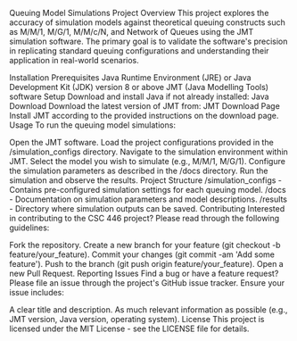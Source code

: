 Queuing Model Simulations
Project Overview
This project explores the accuracy of simulation models against theoretical queuing constructs such as M/M/1, M/G/1, M/M/c/N, and Network of Queues using the JMT simulation software. The primary goal is to validate the software's precision in replicating standard queuing configurations and understanding their application in real-world scenarios.

Installation
Prerequisites
Java Runtime Environment (JRE) or Java Development Kit (JDK) version 8 or above
JMT (Java Modelling Tools) software
Setup
Download and install Java if not already installed: Java Download
Download the latest version of JMT from: JMT Download Page
Install JMT according to the provided instructions on the download page.
Usage
To run the queuing model simulations:

Open the JMT software.
Load the project configurations provided in the /simulation_configs directory.
Navigate to the simulation environment within JMT.
Select the model you wish to simulate (e.g., M/M/1, M/G/1).
Configure the simulation parameters as described in the /docs directory.
Run the simulation and observe the results.
Project Structure
/simulation_configs - Contains pre-configured simulation settings for each queuing model.
/docs - Documentation on simulation parameters and model descriptions.
/results - Directory where simulation outputs can be saved.
Contributing
Interested in contributing to the CSC 446 project? Please read through the following guidelines:

Fork the repository.
Create a new branch for your feature (git checkout -b feature/your_feature).
Commit your changes (git commit -am 'Add some feature').
Push to the branch (git push origin feature/your_feature).
Open a new Pull Request.
Reporting Issues
Find a bug or have a feature request? Please file an issue through the project's GitHub issue tracker. Ensure your issue includes:

A clear title and description.
As much relevant information as possible (e.g., JMT version, Java version, operating system).
License
This project is licensed under the MIT License - see the LICENSE file for details.

